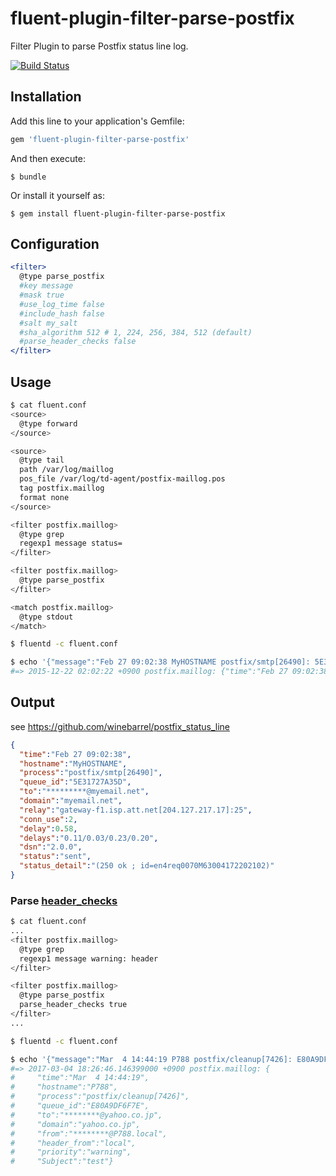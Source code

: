 # fluent-plugin-filter-parse-postfix

Filter Plugin to parse Postfix status line log.

[![Build Status](https://travis-ci.org/winebarrel/fluent-plugin-filter-parse-postfix.svg)](https://travis-ci.org/winebarrel/fluent-plugin-filter-parse-postfix)

## Installation

Add this line to your application's Gemfile:

```ruby
gem 'fluent-plugin-filter-parse-postfix'
```

And then execute:

    $ bundle

Or install it yourself as:

    $ gem install fluent-plugin-filter-parse-postfix

## Configuration

```apache
<filter>
  @type parse_postfix
  #key message
  #mask true
  #use_log_time false
  #include_hash false
  #salt my_salt
  #sha_algorithm 512 # 1, 224, 256, 384, 512 (default)
  #parse_header_checks false
</filter>
```

## Usage

```sh
$ cat fluent.conf
<source>
  @type forward
</source>

<source>
  @type tail
  path /var/log/maillog
  pos_file /var/log/td-agent/postfix-maillog.pos
  tag postfix.maillog
  format none
</source>

<filter postfix.maillog>
  @type grep
  regexp1 message status=
</filter>

<filter postfix.maillog>
  @type parse_postfix
</filter>

<match postfix.maillog>
  @type stdout
</match>

$ fluentd -c fluent.conf
```

```sh
$ echo '{"message":"Feb 27 09:02:38 MyHOSTNAME postfix/smtp[26490]: 5E31727A35D: to=<bellsouth@myemail.net>, relay=gateway-f1.isp.att.net[204.127.217.17]:25, conn_use=2, delay=0.58, delays=0.11/0.03/0.23/0.20, dsn=2.0.0, status=sent (250 ok ; id=en4req0070M63004172202102)"}' | fluent-cat postfix.maillog
#=> 2015-12-22 02:02:22 +0900 postfix.maillog: {"time":"Feb 27 09:02:38","hostname":"MyHOSTNAME","process":"postfix/smtp[26490]","queue_id":"5E31727A35D","to":"<*********@myemail.net>","domain":"myemail.net","relay":"gateway-f1.isp.att.net[204.127.217.17]:25","conn_use":2,delay":0.58,"delays":"0.11/0.03/0.23/0.20","dsn":"2.0.0","status":"sent","status_detail":"(250 ok ; id=en4req0070M63004172202102)"}
```

## Output

see https://github.com/winebarrel/postfix_status_line

```json
{
  "time":"Feb 27 09:02:38",
  "hostname":"MyHOSTNAME",
  "process":"postfix/smtp[26490]",
  "queue_id":"5E31727A35D",
  "to":"*********@myemail.net",
  "domain":"myemail.net",
  "relay":"gateway-f1.isp.att.net[204.127.217.17]:25",
  "conn_use":2,
  "delay":0.58,
  "delays":"0.11/0.03/0.23/0.20",
  "dsn":"2.0.0",
  "status":"sent",
  "status_detail":"(250 ok ; id=en4req0070M63004172202102)"
}
```

### Parse [header_checks](http://www.postfix.org/header_checks.5.html)

```sh
$ cat fluent.conf
...
<filter postfix.maillog>
  @type grep
  regexp1 message warning: header
</filter>

<filter postfix.maillog>
  @type parse_postfix
  parse_header_checks true
</filter>
...

$ fluentd -c fluent.conf
```

```sh
$ echo '{"message":"Mar  4 14:44:19 P788 postfix/cleanup[7426]: E80A9DF6F7E: warning: header Subject: test from local; from=<sugawara@P788.local> to=<sgwr_dts@yahoo.co.jp>"}' | fluent-cat postfix.maillog
#=> 2017-03-04 18:26:46.146399000 +0900 postfix.maillog: {
#     "time":"Mar  4 14:44:19",
#     "hostname":"P788",
#     "process":"postfix/cleanup[7426]",
#     "queue_id":"E80A9DF6F7E",
#     "to":"********@yahoo.co.jp",
#     "domain":"yahoo.co.jp",
#     "from":"********@P788.local",
#     "header_from":"local",
#     "priority":"warning",
#     "Subject":"test"}
```
